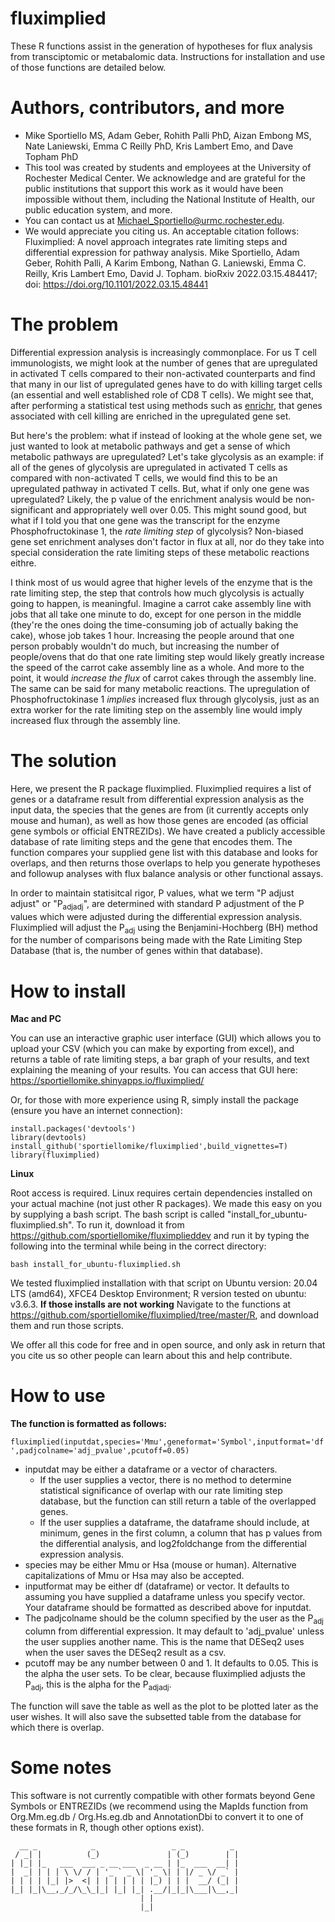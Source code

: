 # fluximplied
These R functions assist in the generation of hypotheses for flux analysis from transciptomic or metabalomic data. Instructions for installation and use of those functions are detailed below.
# Authors, contributors, and more
* Mike Sportiello MS, Adam Geber, Rohith Palli PhD, Aizan Embong MS, Nate Laniewski, Emma C Reilly PhD, Kris Lambert Emo, and Dave Topham PhD
* This tool was created by students and employees at the University of Rochester Medical Center. We acknowledge and are grateful for the public institutions that support this work as it would have been impossible without them, including the National Institute of Health, our public education system, and more.
* You can contact us at Michael_Sportiello@urmc.rochester.edu.
* We would appreciate you citing us. An acceptable citation follows:  Fluximplied: A novel approach integrates rate limiting steps and differential expression for pathway analysis. Mike Sportiello, Adam Geber, Rohith Palli, A Karim Embong, Nathan G. Laniewski, Emma C. Reilly, Kris Lambert Emo, David J. Topham. bioRxiv 2022.03.15.484417; doi: https://doi.org/10.1101/2022.03.15.48441

# The problem
Differential expression analysis is increasingly commonplace. For us T cell immunologists, we might look at the number of genes that are upregulated in activated T cells compared to their non-activated counterparts and find that many in our list of upregulated genes have to do with killing target cells (an essential and well established role of CD8 T cells). We might see that, after performing a statistical test using methods such as [enrichr](https://maayanlab.cloud/Enrichr/), that genes associated with cell killing are enriched in the upregulated gene set. 

But here's the problem: what if instead of looking at the whole gene set, we just wanted to look at metabolic pathways and get a sense of which metabolic pathways are upregulated? Let's take glycolysis as an example: if all of the genes of glycolysis are upregulated in activated T cells as compared with non-activated T cells, we would  find this to be an upregulated pathway in activated T cells. But, what if only one gene was upregulated? Likely, the p value of the enrichment analysis would be non-significant and appropriately well over 0.05. This might sound good, but what if I told you that one gene was the transcript for the enzyme Phosphofructokinase 1, the _rate limiting step_ of glycolysis? Non-biased gene set enrichment analyses don't factor in flux at all, nor do they take into special consideration the rate limiting steps of these metabolic reactions eithre.

I think most of us would agree that higher levels of the enzyme that is the rate limiting step, the step that controls how much glycolysis is actually going to happen, is meaningful. Imagine a carrot cake assembly line with jobs that all take one minute to do, except for one person in the middle (they're the ones doing the time-consuming job of actually baking the cake), whose job takes 1 hour. Increasing the people around that one person probably wouldn't do much, but increasing the number of people/ovens that do that one rate limiting step would likely greatly increase the speed of the carrot cake assembly line as a whole. And more to the point, it would _increase the flux_ of carrot cakes through the assembly line. The same can be said for many metabolic reactions. The upregulation of Phosphofructokinase 1 _implies_ increased flux through glycolysis, just as an extra worker for the rate limiting step on the assembly line would imply increased flux through the assembly line.
# The solution
Here, we present the R package fluximplied. Fluximplied requires a list of genes or a dataframe result from differential expression analysis as the input data, the species that the genes are from (it currently accepts only mouse and human), as well as how those genes are encoded (as official gene symbols or official ENTREZIDs). We have created a publicly accessible database of rate limiting steps and the gene that encodes them. The function compares your supplied gene list with this database and looks for overlaps, and then returns those overlaps to help you generate hypotheses and followup analyses with flux balance analysis or other functional assays. 

In order to maintain statisitcal rigor, P values, what we term "P adjust adjust" or "P<sub>adjadj</sub>", are determined with standard P adjustment of the P values which were adjusted during the differential expression analysis. Fluximplied will adjust the P<sub>adj</sub> using the Benjamini-Hochberg (BH) method for the number of comparisons being made with the Rate Limiting Step Database (that is, the number of genes within that database).
# How to install

**Mac and PC**

You can use an interactive graphic user interface (GUI) which allows you to upload your CSV (which you can make by exporting from excel), and returns a table of rate limiting steps, a bar graph of your results, and text explaining the meaning of your results. You can access that GUI here: https://sportiellomike.shinyapps.io/fluximplied/

Or, for those with more experience using R, simply install the package (ensure you have an internet connection):

`install.packages('devtools')`\
`library(devtools)`\
`install_github('sportiellomike/fluximplied',build_vignettes=T)`\
`library(fluximplied)`

**Linux**

Root access is required. Linux requires certain dependencies installed on your actual machine (not just other R packages). We made this easy on you by supplying a bash script. The bash script is called "install_for_ubuntu-fluximplied.sh". To run it, download it from https://github.com/sportiellomike/fluximplieddev and run it by typing the following into the terminal while being in the correct directory:

`bash install_for_ubuntu-fluximplied.sh`

We tested fluximplied installation with that script on Ubuntu version: 20.04 LTS (amd64), XFCE4 Desktop Environment; R version tested on ubuntu: v3.6.3.
**If those installs are not working**
Navigate to the functions at https://github.com/sportiellomike/fluximplied/tree/master/R, and download them and run those scripts. 

We offer all this code for free and in open source, and only ask in return that you cite us so other people can learn about this and help contribute.

# How to use
**The function is formatted as follows:**

`fluximplied(inputdat,species='Mmu',geneformat='Symbol',inputformat='df',padjcolname='adj_pvalue',pcutoff=0.05)`
* inputdat may be either a dataframe or a vector of characters. 
  * If the user supplies a vector, there is no method to determine statistical significance of overlap with our rate limiting step database, but the function can still return a table of the overlapped genes. 
  * If the user supplies a dataframe, the dataframe should include, at minimum, genes in the first column, a column that has p values from the differential analysis, and log2foldchange from the differential expression analysis.
* species may be either Mmu or Hsa (mouse or human). Alternative capitalizations of Mmu or Hsa may also be accepted.
* inputformat may be either df (dataframe) or vector. It defaults to assuming you have supplied a dataframe unless you specify vector. Your dataframe should be formatted as described above for inputdat.
* The padjcolname should be the column specified by the user as the P<sub>adj</sub> column from differential expression. It may default to 'adj_pvalue' unless the user supplies another name. This is the name that DESeq2 uses when the user saves the DESeq2 result as a csv.
* pcutoff may be any number between 0 and 1. It defaults to 0.05. This is the alpha the user sets. To be clear, because fluximplied adjusts the P<sub>adj</sub>, this is the alpha for the P<sub>adjadj</sub>.

The function will save the table as well as the plot to be plotted later as the user wishes. It will also save the subsetted table from the database for which there is overlap.
# Some notes
This software is not currently compatible with other formats beyond Gene Symbols or ENTREZIDs (we recommend using the MapIds function from Org.Mm.eg.db / Org.Hs.eg.db and AnnotationDbi to convert it to one of these formats in R, though other options exist).
<!-- language: lang-none -->
      __ _            _                 _ _          _ 
     / _| |          (_)               | (_)        | |
    | |_| |_   ___  ___ _ __ ___  _ __ | |_  ___  __| |
    |  _| | | | \ \/ / | '_ ` _ \| '_ \| | |/ _ \/ _` |
    | | | | |_| |>  <| | | | | | | |_) | | |  __/ (_| |
    |_| |_|\__,_/_/\_\_|_| |_| |_| .__/|_|_|\___|\__,_|
                                 | |                   
                                 |_|                   
